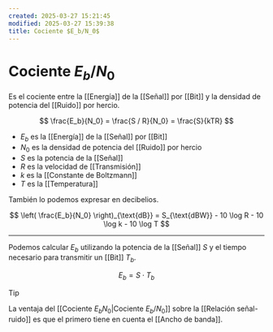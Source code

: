 ```yaml
---
created: 2025-03-27 15:21:45
modified: 2025-03-27 15:39:38
title: Cociente $E_b/N_0$
---
```


# Cociente $E_b/N_0$

Es el cociente entre la [[Energía]] de la [[Señal]] por [[Bit]] y la densidad de potencia del [[Ruido]] por hercio.

$$
\frac{E_b}{N_0} =
\frac{S / R}{N_0} =
\frac{S}{kTR}
$$

- $E_b$ es la [[Energía]] de la [[Señal]] por [[Bit]]
- $N_0$ es la densidad de potencia del [[Ruido]] por hercio
- $S$ es la potencia de la [[Señal]]
- $R$ es la velocidad de [[Transmisión]]
- $k$ es la [[Constante de Boltzmann]]
- $T$ es la [[Temperatura]]

También lo podemos expresar en decibelios.

$$
\left( \frac{E_b}{N_0} \right)_{\text{dB}} =
S_{\text{dBW}} - 10 \log R - 10 \log k - 10 \log T
$$

---

Podemos calcular $E_b$ utilizando la potencia de la [[Señal]] $S$ y el tiempo necesario para transmitir un [[Bit]] $T_b$.

$$
E_b = S \cdot T_b
$$

> [!tip]
> La ventaja del [[Cociente $E_bN_0$|Cociente $E_b/N_0$]] sobre la [[Relación señal-ruido]] es que el primero tiene en cuenta el [[Ancho de banda]].
